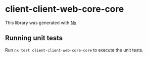 # client-client-web-core-core

This library was generated with [Nx](https://nx.dev).

## Running unit tests

Run `nx test client-client-web-core-core` to execute the unit tests.

